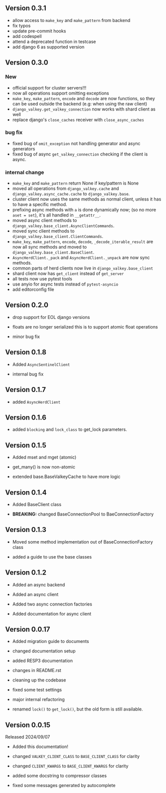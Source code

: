 Version 0.3.1
-------------

- allow access to `make_key` and `make_pattern` from backend
- fix typos
- update pre-commit hooks
- add codespell
- attend a deprecated function in testcase
- add django 6 as supported version

Version 0.3.0
-------------

### New
- official support for cluster servers!!!
- now all operations support omitting exceptions
- `make_key`, `make_pattern`, `encode` and `decode` are now functions, so they can be used outside the backend (e.g: when using the raw client)
- `django_valkey.get_valkey_connection` now works with shard client as well
- replace django's `close_caches` receiver with `close_async_caches` 

### bug fix
- fixed bug of `omit_exception` not handling generator and async generators
- fixed bug of async `get_valkey_connection` checking if the client is async.

### internal change
- `make_key` and `make_pattern` return None if key/pattern is None
- moved all operations from `django_valkey.cache` and `django_valkey.async_cache.cache` to `django_valkey.base`.
- cluster client now uses the same methods as normal client, unless it has to have a specific method.
- prefixing async methods with `a` is done dynamically now; (so no more `aset = set`), it's all handled in `__getattr__`.
- moved async client methods to `django_valkey.base_client.AsyncClientCommands`.
- moved sync client methods to `django_valkey.base_client.ClientCommands`.
- `make_key`, `make_pattern`, `encode`, `decode`, `_decode_iterable_result` are now all sync methods and moved to `django_valkey.base_client.BaseClient`.
- `AsyncHerdClient._pack` and `AsyncHerdClient._unpack` are now sync methods.
- common parts of herd clients now live in `django_valkey.base_client`
- shard client now has `get_client` instead of `get_server`
- all tests now use pytest tools
- use anyio for async tests instead of `pytest-asyncio`
- add editorconfig file

Version 0.2.0
-------------

- drop support for EOL django versions

- floats are no longer serialized
    this is to support atomic float operations

- minor bug fix

Version 0.1.8
-------------

- Added ``AsyncSentinelClient``

- internal bug fix

Version 0.1.7
-------------

- added ``AsyncHerdClient``

Version 0.1.6
-------------

- added ``blocking`` and ``lock_class`` to get_lock parameters.

Version 0.1.5
-------------

- Added mset and mget (atomic)

- get_many() is now non-atomic

- extended base.BaseValkeyCache to have more logic

Version 0.1.4
-------------

- Added BaseClient class

- **BREAKING:** changed BaseConnectionPool to BaeConnectionFactory

Version 0.1.3
-------------

- Moved some method implementation out of BaseConnectionFactory class

- added a guide to use the base classes


Version 0.1.2
-------------

- Added an async backend

- Added an async client

- Added two async connection factories

- Added documentation for async client

Version 0.0.17
--------------

- Added migration guide to documents

- changed documentation setup

- added RESP3 documentation

- changes in README.rst

- cleaning up the codebase

- fixed some test settings

- major internal refactoring

- renamed ``lock()`` to ``get_lock()``, but the old form is still available.

Version 0.0.15
--------------

Released 2024/09/07

-  Added this documentation!

-  changed ``VALKEY_CLIENT_CLASS`` to ``BASE_CLIENT_CLASS`` for clarity

-  changed ``CLIENT_KWARGS`` to ``BASE_CLIENT_KWARGS`` for clarity

- added some docstring to compressor classes

- fixed some messages generated by autocomplete
